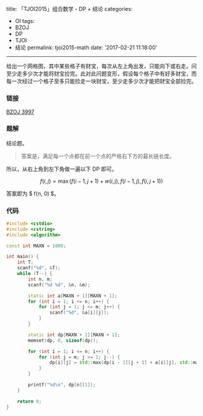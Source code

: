 title: 「TJOI2015」组合数学 - DP + 结论
categories:
  - OI
tags:
  - BZOJ
  - DP
  - TJOI
  - 结论
permalink: tjoi2015-math
date: '2017-02-21 11:18:00'
---

给出一个网格图，其中某些格子有财宝，每次从左上角出发，只能向下或右走。问至少走多少次才能将财宝捡完。此对此问题变形，假设每个格子中有好多财宝，而每一次经过一个格子至多只能捡走一块财宝，至少走多少次才能把财宝全部捡完。

<!-- more -->

### 链接

[BZOJ 3997](http://www.lydsy.com/JudgeOnline/problem.php?id=3997)

### 题解

结论题。

> 答案是，满足每一个点都在前一个点的严格右下方的最长链长度。

所以，从右上角到左下角做一遍以下 DP 即可。

$$ f(i, j) = \max(f(i - 1, j + 1) + w(i, j), f(i - 1, j), f(i, j + 1)) $$

答案即为 $ f(n, 0) $。

### 代码

```cpp
#include <cstdio>
#include <cstring>
#include <algorithm>

const int MAXN = 1000;

int main() {
    int T;
    scanf("%d", &T);
    while (T--) {
        int n, m;
        scanf("%d %d", &n, &m);

        static int a[MAXN + 1][MAXN + 1];
        for (int i = 1; i <= n; i++) {
            for (int j = 1; j <= m; j++) {
                scanf("%d", &a[i][j]);
            }
        }

        static int dp[MAXN + 1][MAXN + 1];
        memset(dp, 0, sizeof(dp));

        for (int i = 1; i <= n; i++) {
            for (int j = m; j >= 1; j--) {
                dp[i][j] = std::max(dp[i - 1][j + 1] + a[i][j], std::max(dp[i - 1][j], dp[i][j + 1]));
            }
        }

        printf("%d\n", dp[n][1]);
    }

    return 0;
}
```